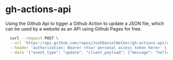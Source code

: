 # gh-actions-api

Using the Github Api to tigger a Github Action to update a JSON file, which can be used by a website as an API using Github Pages for free. 

```sh
  curl --request POST \
  --url 'https://api.github.com/repos/JoshDanielWalker/gh-actions-api/dispatches' \
  --header 'authorization: Bearer <Your personal access token here>' \
  --data '{"event_type": "update", "client_payload": {"message": "hello","debug": "true"}}'
```
